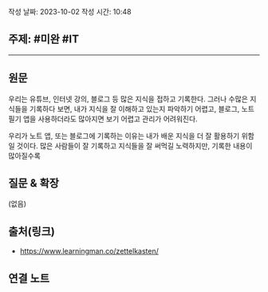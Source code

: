 작성 날짜: 2023-10-02
작성 시간: 10:48

## 주제: #미완 #IT

----
## 원문

우리는 유튜브, 인터넷 강의, 블로그 등 많은 지식을 접하고 기록한다. 그러나 수많은 지식들을 기록하다 보면, 내가 지식을 잘 이해하고 있는지 파악하기 어렵고, 블로그, 노트 필기 앱을 사용하더라도 많아지면 보기 어렵고 관리가 어려워진다. 

우리가 노트 앱, 또는 블로그에 기록하는 이유는 내가 배운 지식을 더 잘 활용하기 위함일 것이다. 많은 사람들이 잘 기록하고 지식들을 잘 써먹길 노력하지만, 기록한 내용이 많아질수록 

## 질문 & 확장

(없음)

## 출처(링크)
- https://www.learningman.co/zettelkasten/

## 연결 노트










